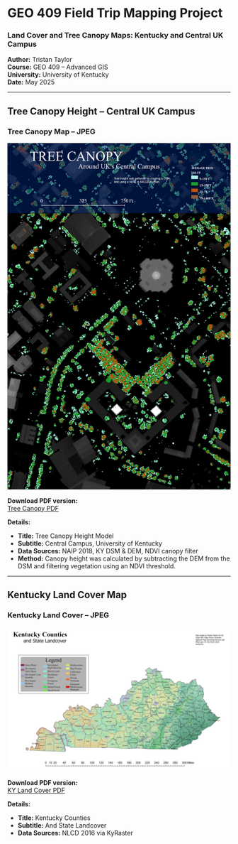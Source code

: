 # GEO 409 Field Trip Mapping Project

### Land Cover and Tree Canopy Maps: Kentucky and Central UK Campus

**Author:** Tristan Taylor  
**Course:** GEO 409 – Advanced GIS  
**University:** University of Kentucky  
**Date:** May 2025

---

## Tree Canopy Height – Central UK Campus

### Tree Canopy Map – JPEG  
![Tree Canopy Map](Tree_Canopy_JPG.jpg)

**Download PDF version:**  
[Tree Canopy PDF](Tree_Canopy_PDF.pdf)

**Details:**
- **Title:** Tree Canopy Height Model  
- **Subtitle:** Central Campus, University of Kentucky  
- **Data Sources:** NAIP 2018, KY DSM & DEM, NDVI canopy filter  
- **Method:** Canopy height was calculated by subtracting the DEM from the DSM and filtering vegetation using an NDVI threshold.

---

## Kentucky Land Cover Map

### Kentucky Land Cover – JPEG  
![Kentucky Land Cover](KY_JPG.jpg)

**Download PDF version:**  
[KY Land Cover PDF](KY_PDF.pdf)

**Details:**
- **Title:** Kentucky Counties  
- **Subtitle:** And State Landcover  
- **Data Sources:** NLCD 2016 via KyRaster
